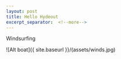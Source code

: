 ```yaml
---
layout: post
title: Hello Hydeout
excerpt_separator:  <!--more-->
---
```


Windsurfing

![Alt boat]{{ site.baseurl }}/(assets/winds.jpg)